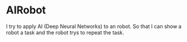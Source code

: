 # AIRobot
I try to apply AI (Deep Neural Networks) to an robot. So that I can show a robot a task and the robot trys to repeat the task.

